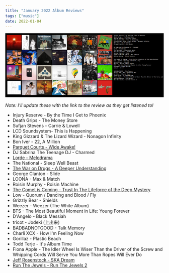 ```yaml
---
title: "January 2022 Album Reviews"
tags: ["music"]
date: 2022-01-04
---
```


![album cover for mikgazer vol. 1](/images/januaryalbums.jpg#centerbig)

_Note: I'll update these with the link to the review as they get listened to!_

- Injury Reserve - By the Time I Get to Phoenix
- Death Grips - The Money Store
- Sufjan Stevens - Carrie & Lowell
- LCD Soundsystem- This is Happening
- King Gizzard & The Lizard Wizard - Nonagon Infinity
- Bon Iver - 22, A Million
- [Parquet Courts - Wide Awake!](/posts/wide-awake-review)
- DJ Sabrina The Teenage DJ - Charmed
- [Lorde - Melodrama](/posts/melodrama-review)
- The National - Sleep Well Beast
- [The War on Drugs - A Deeper Understanding](/posts/a-deeper-understanding-review)
- George Clanton - Slide
- LOONA - Max & Match
- Roisin Murphy - Roisin Machine
- [The Comet is Coming - Trust In The Lifeforce of the Deep Mystery](/posts/titlotdm-review)
- Low - Quorum / Dancing and Blood / Fly
- Grizzly Bear - Shields
- Weezer - Weezer (The White Album)
- BTS - The Most Beautiful Moment in Life: Young Forever
- D'Angelo - Black Messiah
- tricot - Jodeki (上出来)
- BADBADNOTGOOD - Talk Memory
- Charli XCX - How I'm Feeling Now
- Gorillaz - Plastic Beach
- Todd Terje - It's Album Time
- Fiona Apple - The Idler Wheel Is Wiser Than the Driver of the Screw and Whipping Cords Will Serve You More Than Ropes Will Ever Do
- [Jeff Rosenstock - SKA Dream](/posts/ska-dream-review)
- [Run The Jewels - Run The Jewels 2](/posts/rtj2-review)